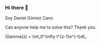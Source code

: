 ### Hi there 👋
Soy Daniel Gómez Cano

Can anyone help me to solve this? Thank you.

\Gamma(z) = \int_0^\infty t^{z-1}e^{-t}dt\,.

<!--
**daniel-gomez-cano/daniel-gomez-cano** is a ✨ _special_ ✨ repository because its `README.md` (this file) appears on your GitHub profile.

Here are some ideas to get you started:

- 🔭 I’m currently working on ...
- 🌱 I’m currently learning ...
- 👯 I’m looking to collaborate on ...
- 🤔 I’m looking for help with ...
- 💬 Ask me about ...
- 📫 How to reach me: ...
- 😄 Pronouns: ...
- ⚡ Fun fact: ...
-->
